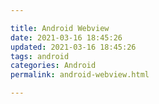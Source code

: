 ```yaml
---

title: Android Webview
date: 2021-03-16 18:45:26
updated: 2021-03-16 18:45:26
tags: android
categories: Android
permalink: android-webview.html

---
```

